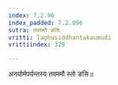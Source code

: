 ```yaml
---
index: 7.2.96
index_padded: 7.2.096
sutra: तवममौ ङसि
vritti: laghusiddhantakaumudi
vrittiindex: 328

---
```

अनयोर्मपर्यन्तस्य तवममौ स्तो ङसि॥